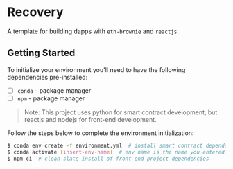 # Recovery

A template for building dapps with `eth-brownie` and `reactjs`.

## Getting Started

To initialize your environment you'll need to have the following dependencies pre-installed:

- [ ] `conda` - package manager
- [ ] `npm` - package manager

> Note: This project uses python for smart contract development, but reactjs and nodejs for front-end development.

Follow the steps below to complete the environment initialization:

```bash
$ conda env create -f environment.yml  # install smart contract dependencies in new venv
$ conda activate [insert-env-name]  # env name is the name you entered in environment.yml
$ npm ci  # clean slate install of front-end project dependencies
```
